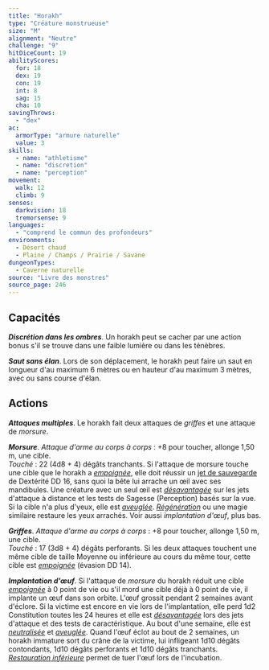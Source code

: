 ```yaml
---
title: "Horakh"
type: "Créature monstrueuse"
size: "M"
alignment: "Neutre"
challenge: "9"
hitDiceCount: 19
abilityScores:
  for: 18
  dex: 19
  con: 19
  int: 8
  sag: 15
  cha: 10
savingThrows: 
  - "dex"
ac: 
  armorType: "armure naturelle"
  value: 3
skills: 
  - name: "athletisme"
  - name: "discretion"
  - name: "perception"
movement: 
  walk: 12
  climb: 9
senses: 
  darkvision: 18
  tremorsense: 9
languages: 
  - "comprend le commun des profondeurs"
environments:
  - Désert chaud
  - Plaine / Champs / Prairie / Savane
dungeonTypes:
  - Caverne naturelle
source: "Livre des monstres"
source_page: 246
---
```

## Capacités
_**Discrétion dans les ombres**_. Un horakh peut se cacher par une action bonus s'il se trouve dans une faible lumière ou dans les ténèbres.

_**Saut sans élan**_. Lors de son déplacement, le horakh peut faire un saut en longueur d'au maximum 6 mètres ou en hauteur d'au maximum 3 mètres, avec ou sans course d'élan.

## Actions
_**Attaques multiples**_. Le horakh fait deux attaques de _griffes_ et une attaque de _morsure_.

_**Morsure**_. _Attaque d'arme au corps à corps_ : +8 pour toucher, allonge 1,50 m, une cible.  
_Touché_ : 22 (4d8 + 4) dégâts tranchants. Si l'attaque de morsure touche une cible que le horakh a [_empoignée_](/gerer-la-sante-du-personnage/#empoigne), elle doit réussir un [jet de sauvegarde](/utiliser-les-caracteristiques/#jets-de-sauvegarde) de Dextérité DD 16, sans quoi la bête lui arrache un œil avec ses mandibules. Une créature avec un seul œil est [_désavantagée_](/utiliser-les-caracteristiques/#avantage-et-desavantage) sur les jets d'attaque à distance et les tests de Sagesse (Perception) basés sur la vue. Si la cible n'a plus d'yeux, elle est [_aveuglée_](/gerer-la-sante-du-personnage/#aveugle). [_Régénération_](/grimoire/regeneration) ou une magie similaire restaure les yeux arrachés. Voir aussi _implantation d'œuf_, plus bas.

_**Griffes**_. _Attaque d'arme au corps à corps_ : +8 pour toucher, allonge 1,50 m, une cible.  
_Touché_ : 17 (3d8 + 4) dégâts perforants. Si les deux attaques touchent une même cible de taille Moyenne ou inférieure au cours du même tour, cette cible est [_empoignée_](/gerer-la-sante-du-personnage/#empoigne) (évasion DD 14).

_**Implantation d'œuf**_. Si l'attaque de _morsure_ du horakh réduit une cible [_empoignée_](/gerer-la-sante-du-personnage/#empoigne) à 0 point de vie ou s'il mord une cible déjà à 0 point de vie, il implante un œuf dans son orbite. L'œuf grossit pendant 2 semaines avant d'éclore. Si la victime est encore en vie lors de l'implantation, elle perd 1d2 Constitution toutes les 24 heures et elle est [_désavantagée_](/utiliser-les-caracteristiques/#avantage-et-desavantage) lors des jets d'attaque et des tests de caractéristique. Au bout d'une semaine, elle est [_neutralisée_](/gerer-la-sante-du-personnage/#neutralise) et [_aveuglée_](/gerer-la-sante-du-personnage/#aveugle). Quand l'œuf éclot au bout de 2 semaines, un horakh immature sort du crâne de la victime, lui infligeant 1d10 dégâts contondants, 1d10 dégâts perforants et 1d10 dégâts tranchants. [_Restauration inférieure_](/grimoire/restauration-inferieure/) permet de tuer l'œuf lors de l'incubation.
